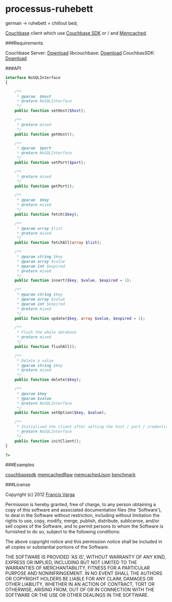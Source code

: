 processus-ruhebett
===================

german -> ruhebett = chillout bed;

[Couchbase](http://www.couchbase.com) client which use [Couchbase SDK](http://www.couchbase.com/develop/php/next) or / and [Memcached](http://php.net/manual/en/book.memcached.php).


###Requirements

Couchbase Server: [Download](www.couchbase.com/downloads-all)
libcouchbase: [Download](http://www.couchbase.com/develop/c/next)
CouchbasSDK: [Download](http://www.couchbase.com/develop/php/next)  

###API

```php
interface NoSQLInterface
{

    /**
     * @param  $host
     * @return NoSQLInterface
     */
    public function setHost($host);

    /**
     * @return mixed
     */
    public function getHost();

    /**
     * @param  $port
     * @return NoSQLInterface
     */
    public function setPort($port);

    /**
     * @return mixed
     */
    public function getPort();

    /**
     * @param  $key
     * @return mixed
     */
    public function fetch($key);

    /**
     * @param array $list
     * @return mixed
     */
    public function fetchAll(array $list);

    /**
     * @param string $key
     * @param array $value
     * @param int $expired
     * @return mixed
     */
    public function insert($key, $value, $expired = 1);

    /**
     * @param string $key
     * @param array $value
     * @param int $expired
     * @return mixed
     */
    public function update($key, array $value, $expired = 1);

    /**
     * Flush the whole database
     * @return mixed
     */
    public function flushAll();

    /**
     * Delete a value
     * @param string $key
     * @return mixed
     */
    public function delete($key);

    /**
     * @param $key
     * @param $value
     * @return NoSQLInterface
     */
    public function setOption($key, $value);

    /**
     * Initialised the client after setting the host / port / credentials
     * @return NoSQLInterface
     */
    public function initClient();
}

?>
```

###Examples

[couchbasesdk](processus-ruhebett/examples/couchbaseSdk.php)
[memcachedRaw](processus-ruhebett/examples/memcachedRaw.php)
[memcachedJson](processus-ruhebett/examples/memcachedJson.php)
[benchmark](processus-ruhebett/examples/benchmark.php)

###License

Copyright (c) 2012 [Francis Varga](http://varga-multimedia.com)

Permission is hereby granted, free of charge, to any person obtaining a copy of this software and associated documentation files (the 'Software'), to deal in the Software without restriction, including without limitation the rights to use, copy, modify, merge, publish, distribute, sublicense, and/or sell copies of the Software, and to permit persons to whom the Software is furnished to do so, subject to the following conditions:

The above copyright notice and this permission notice shall be included in all copies or substantial portions of the Software.

THE SOFTWARE IS PROVIDED 'AS IS', WITHOUT WARRANTY OF ANY KIND, EXPRESS OR IMPLIED, INCLUDING BUT NOT LIMITED TO THE WARRANTIES OF MERCHANTABILITY, FITNESS FOR A PARTICULAR PURPOSE AND NONINFRINGEMENT. IN NO EVENT SHALL THE AUTHORS OR COPYRIGHT HOLDERS BE LIABLE FOR ANY CLAIM, DAMAGES OR OTHER LIABILITY, WHETHER IN AN ACTION OF CONTRACT, TORT OR OTHERWISE, ARISING FROM, OUT OF OR IN CONNECTION WITH THE SOFTWARE OR THE USE OR OTHER DEALINGS IN THE SOFTWARE.
